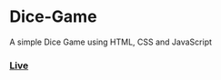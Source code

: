 # Dice-Game
A simple Dice Game using HTML, CSS and JavaScript

<h3><a href="https://musfiqdehan.github.io/Dice-Game/">Live</a></h3>
